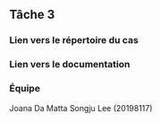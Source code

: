 ## Tâche 3

### Lien vers le répertoire du cas
### Lien vers le documentation

### Équipe
Joana Da Matta
Songju Lee (20198117)

